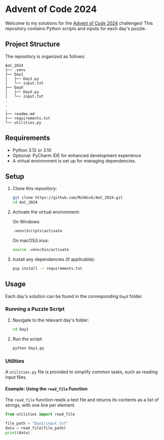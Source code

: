 # Advent of Code 2024

Welcome to my solutions for the [Advent of Code 2024](https://adventofcode.com/2024) challenges! This repository contains Python scripts and inputs for each day's puzzle.

## Project Structure

The repository is organized as follows:
```
AoC_2024
├── .venv
├── Day1
│   ├── Day1.py
│   └── input.txt
├── DayX
│   ├── DayX.py
│   └── input.txt
.
.
.
├── readme.md
├── requirements.txt
└── utilities.py
```

## Requirements

- Python 3.12 or 3.10
- Optional: PyCharm IDE for enhanced development experience
- A virtual environment is set up for managing dependencies.

## Setup

1. Clone this repository:

    ```bash
    git clone https://github.com/MikWink/AoC_2024.git
    cd AoC_2024
    ```

2. Activate the virtual environment:

    On Windows:
    ```bash
    .venv\Scripts\activate
    ```

    On macOS/Linux:
    ```bash
    source .venv/bin/activate
    ```

3. Install any dependencies (if applicable):

    ```bash
    pip install -r requirements.txt
    ```

## Usage

Each day's solution can be found in the corresponding `DayX` folder. 

### Running a Puzzle Script

1. Navigate to the relevant day's folder:

    ```bash
    cd Day1
    ```

2. Run the script:

    ```bash
    python Day1.py
    ```

### Utilities

A `utilities.py` file is provided to simplify common tasks, such as reading input files.

#### Example: Using the `read_file` Function

The `read_file` function reads a text file and returns its contents as a list of strings, with one line per element.

```python
from utilities import read_file

file_path = "Day1/input.txt"
data = read_file(file_path)
print(data)
